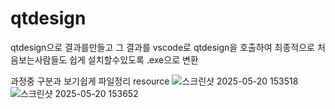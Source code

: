 # qtdesign

qtdesign으로 결과를만들고 
그 결과를 vscode로 qtdesign을 호출하여 최종적으로 처음보는사람들도
쉽게 설치할수있도록 .exe으로 변환

과정중 구분과 보기쉽게 파일정리
resource
![스크린샷 2025-05-20 153518](https://github.com/user-attachments/assets/75cd2425-b9ac-4bd4-878a-e8eddd41638c)
![스크린샷 2025-05-20 153652](https://github.com/user-attachments/assets/368d2049-a005-4597-8142-a9faaa3918f0)
